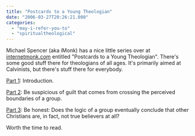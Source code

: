 ```yaml
---
title: "Postcards to a Young Theologian"
date: "2006-03-27T20:26:21.000"
categories: 
  - "may-i-refer-you-to"
  - "spiritualtheological"
---
```


Michael Spencer (aka iMonk) has a nice little series over at [internetmonk.com](http://www.internetmonk.com) entitled "Postcards to a Young Theologian". There's some good stuff there for theologians of all ages. It's primarily aimed at Calvinists, but there's stuff there for everybody.

[Part 1](http://www.internetmonk.com/archive/postcards-to-a-young-calvinist-1): Introduction.

[Part 2](http://www.internetmonk.com/archive/postcards-to-a-young-theologian): Be suspicious of guilt that comes from crossing the perceived boundaries of a group.

[Part 3](http://www.internetmonk.com/archive/postcards-to-a-young-theologian-3): Be honest: Does the logic of a group eventually conclude that other Christians are, in fact, not true believers at all?

Worth the time to read.
